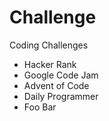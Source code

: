 # Challenge
Coding Challenges

- Hacker Rank
- Google Code Jam
- Advent of Code
- Daily Programmer
- Foo Bar
